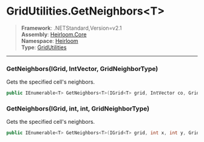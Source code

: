 # GridUtilities.GetNeighbors\<T>

> **Framework**: .NETStandard,Version=v2.1  
> **Assembly**: [Heirloom.Core][0]  
> **Namespace**: [Heirloom][0]  
> **Type**: [GridUtilities][1]  

--------------------------------------------------------------------------------

### GetNeighbors<T>(IGrid<T>, IntVector, GridNeighborType)

Gets the specified cell's neighbors.

```cs
public IEnumerable<T> GetNeighbors<T>(IGrid<T> grid, IntVector co, GridNeighborType neighborType = Axis)
```

### GetNeighbors<T>(IGrid<T>, int, int, GridNeighborType)

Gets the specified cell's neighbors.

```cs
public IEnumerable<T> GetNeighbors<T>(IGrid<T> grid, int x, int y, GridNeighborType neighborType = Axis)
```

[0]: ..\Heirloom.Core.md
[1]: Heirloom.GridUtilities.md
